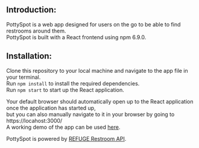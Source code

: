 ## Introduction:

PottySpot is a web app designed for users on the go to be able to find restrooms around them.\
PottySpot is built with a React frontend using npm 6.9.0.

## Installation:

Clone this repository to your local machine and navigate to the app file in your terminal.\
Run `npm install` to install the required dependencies.\
Run `npm start` to start up the React application.

Your default browser should automatically open up to the React application once the application has started up,\
but you can also manually navigate to it in your browser by going to https://locahost:3000/ \
A working demo of the app can be used [here](https://quiet-beyond-26673.herokuapp.com/).

PottySpot is powered by [REFUGE Restroom API](https://www.refugerestrooms.org/api/docs/).